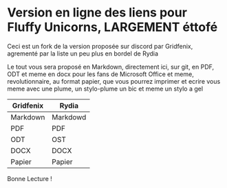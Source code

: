 # Version en ligne des liens pour Fluffy Unicorns, LARGEMENT éttofé

Ceci est un fork de la version proposée sur discord par Gridfenix, agrementé par la liste un peu plus en bordel de Rydia

Le tout vous sera proposé en Markdown, directement ici, sur git, en PDF, ODT et meme en docx pour les fans de Microsoft Office et meme, revolutionnaire, au format papier, que vous pourrez imprimer et ecrire vous meme avec une plume, un stylo-plume un bic et meme un stylo a gel 



| Gridfenix | Rydia    |
| --------- | -------- |
| Markdown  | Markdowd |
| PDF       | PDF      |
| ODT       | OST      |
| DOCX      | DOCX     |
| Papier    | Papier   |

Bonne Lecture !
